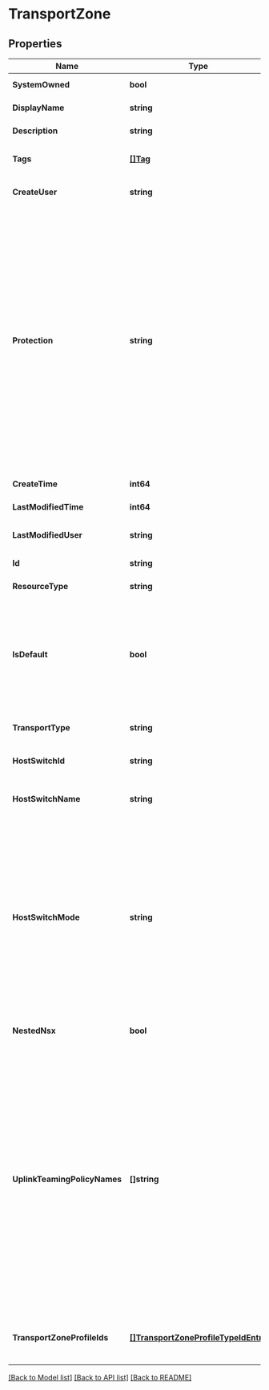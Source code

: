 # TransportZone

## Properties
Name | Type | Description | Notes
------------ | ------------- | ------------- | -------------
**SystemOwned** | **bool** | Indicates system owned resource | [optional] [default to null]
**DisplayName** | **string** | Defaults to ID if not set | [optional] [default to null]
**Description** | **string** | Description of this resource | [optional] [default to null]
**Tags** | [**[]Tag**](Tag.md) | Opaque identifiers meaningful to the API user | [optional] [default to null]
**CreateUser** | **string** | ID of the user who created this resource | [optional] [default to null]
**Protection** | **string** | Protection status is one of the following: PROTECTED - the client who retrieved the entity is not allowed             to modify it. NOT_PROTECTED - the client who retrieved the entity is allowed                 to modify it REQUIRE_OVERRIDE - the client who retrieved the entity is a super                    user and can modify it, but only when providing                    the request header X-Allow-Overwrite&#x3D;true. UNKNOWN - the _protection field could not be determined for this           entity.  | [optional] [default to null]
**CreateTime** | **int64** | Timestamp of resource creation | [optional] [default to null]
**LastModifiedTime** | **int64** | Timestamp of last modification | [optional] [default to null]
**LastModifiedUser** | **string** | ID of the user who last modified this resource | [optional] [default to null]
**Id** | **string** | Unique identifier of this resource | [optional] [default to null]
**ResourceType** | **string** | The type of this resource. | [optional] [default to null]
**IsDefault** | **bool** | Only one transport zone can be the default one for a given transport zone type. APIs that need transport zone can choose to use the default transport zone if a transport zone is not given. | [optional] [default to false]
**TransportType** | **string** | The transport type of this transport zone. | [default to null]
**HostSwitchId** | **string** | The host switch id generated by the system. | [optional] [default to null]
**HostSwitchName** | **string** | If this name is unset or empty then the default host switch name will be used. | [optional] [default to nsxDefaultHostSwitch]
**HostSwitchMode** | **string** | STANDARD mode applies to all the hypervisors. ENS mode stands for Enhanced Networking Stack. This feature is only available for ESX hypervisor. It is not available on KVM, EDGE and Public Cloud Gateway etc. When a Transport Zone mode is set to ENS, only Transport Nodes of type ESX can participate in such a Transport Zone. | [optional] [default to HOST_SWITCH_MODE.STANDARD]
**NestedNsx** | **bool** | The flag only need to be set in nested NSX environment. | [optional] [default to false]
**UplinkTeamingPolicyNames** | **[]string** | The names of switching uplink teaming policies that all transport nodes in this transport zone must support. An exception will be thrown if a transport node within the transport zone does not support a named teaming policy. The user will need to first ensure all trasnport nodes support the desired named teaming policy before assigning it to the transport zone. If the field is not specified, the host switch&#x27;s default teaming policy will be used. | [optional] [default to null]
**TransportZoneProfileIds** | [**[]TransportZoneProfileTypeIdEntry**](TransportZoneProfileTypeIdEntry.md) | Identifiers of the transport zone profiles associated with this TransportZone. | [optional] [default to null]

[[Back to Model list]](../README.md#documentation-for-models) [[Back to API list]](../README.md#documentation-for-api-endpoints) [[Back to README]](../README.md)

